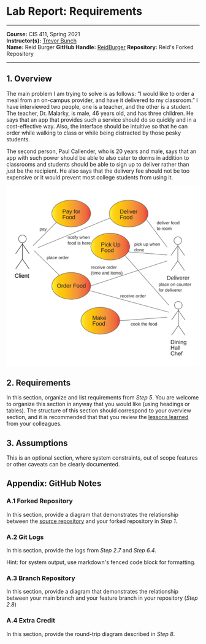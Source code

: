 # Lab Report: Requirements
___
**Course:** CIS 411, Spring 2021  
**Instructor(s):** [Trevor Bunch](https://github.com/trevordbunch)  
**Name:** Reid Burger
**GitHub Handle:** [ReidBurger](https://github.com/ReidBurger)
**Repository:** Reid's Forked Repository  
___

## 1. Overview
The main problem I am trying to solve is as follows: “I would like to order a meal from an on-campus provider, and have it delivered to my classroom.” I have interviewed two people, one is a teacher, and the other is a student. The teacher, Dr. Malarky, is male, 46 years old, and has three children. He says that an app that provides such a service should do so quickly and in a cost-effective way. Also, the interface should be intuitive so that he can order while walking to class or while being distracted by those pesky students. 

The second person, Paul Callender, who is 20 years and male, says that an app with such power should be able to also cater to dorms in addition to classrooms and students should be able to sign up to deliver rather than just be the recipient. He also says that the delivery fee should not be too expensive or it would prevent most college students from using it.

![Use Case Diagram](/assets/Lab0_UseCases.svg)

## 2. Requirements
In this section, organize and list requirements from *Step 5*.  You are welcome to organize this section in anyway that you would like (using headings or tables).  The structure of this section should correspond to your overview section, and it is recommended that that you review the [lessons learned](../lessonsLearned.md) from your colleagues.

## 3. Assumptions
This is an optional section, where system constraints, out of scope features or other caveats can be clearly documented.  

## Appendix: GitHub Notes

### A.1 Forked Repository
In this section, provide a diagram that demonstrates the relationship between the [source repository](https://github.com/trevordbunch/cis411_lab0_req) and your forked repository in *Step 1.*  

### A.2 Git Logs
In this section, provide the logs from *Step 2.7* and *Step 6.4*.

Hint: for system output, use markdown's fenced code block for formatting.

### A.3 Branch Repository
In this section, provide a diagram that demonstrates the relationship between your main branch and your feature branch in your repository (*Step 2.8*)

### A.4 Extra Credit
In this section, provide the round-trip diagram described in *Step 8*.